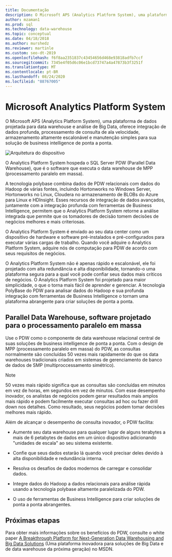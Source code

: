 ```yaml
---
title: Documentação
description: O Microsoft APS (Analytics Platform System), uma plataforma de dados projetada para data warehouse e análise de Big Data, oferece integração de dados profunda, processamento de consulta de ala velocidade, armazenamento altamente escalonável e manutenção simples para sua solução de business intelligence de ponta a ponta.
author: mzaman1
ms.prod: sql
ms.technology: data-warehouse
ms.topic: conceptual
ms.date: 04/18/2018
ms.author: murshedz
ms.reviewer: martinle
ms.custom: seo-dt-2019
ms.openlocfilehash: f6f8aa2351837c43454656d468e93818adfb7ccf
ms.sourcegitcommit: 7345e4f05d6c06e1bcd73747a4a47873b3f3251f
ms.translationtype: MT
ms.contentlocale: pt-BR
ms.lasthandoff: 08/24/2020
ms.locfileid: "88767005"
---
```

# <a name="microsoft-analytics-platform-system"></a>Microsoft Analytics Platform System

O Microsoft APS (Analytics Platform System), uma plataforma de dados projetada para data warehouse e análise de Big Data, oferece integração de dados profunda, processamento de consulta de ala velocidade, armazenamento altamente escalonável e manutenção simples para sua solução de business intelligence de ponta a ponta.

![Arquitetura do dispositivo](media/architecture-high-level.png "arquitetura do dispositivo")

O Analytics Platform System hospeda o SQL Server PDW (Parallel Data Warehouse), que é o software que executa o data warehouse de MPP (processamento paralelo em massa).

A tecnologia polybase combina dados de PDW relacionais com dados do Hadoop de várias fontes, incluindo Hortonworks no Windows Server, Hortonworks no Linux, Cloudera no armazenamento de BLOBs do Azure para Linux e HDInsight. Esses recursos de integração de dados avançados, juntamente com a integração profunda com ferramentas de Business Intelligence, permitem que o Analytics Platform System retorne a análise integrada que permite que os tomadores de decisão tomem decisões de negócios melhores e mais criteriosas.

O Analytics Platform System é enviado ao seu data center como um dispositivo de hardware e software pré-instalados e pré-configurados para executar várias cargas de trabalho. Quando você adquire o Analytics Platform System, adquire nós de computação para PDW de acordo com seus requisitos de negócios.

O Analytics Platform System não é apenas rápido e escalonável, ele foi projetado com alta redundância e alta disponibilidade, tornando-o uma plataforma segura para a qual você pode confiar seus dados mais críticos de negócios. O Analytics Platform System foi projetado para maior simplicidade, o que o torna mais fácil de aprender e gerenciar. A tecnologia PolyBase do PDW para analisar dados do Hadoop e sua profunda integração com ferramentas de Business Intelligence o tornam uma plataforma abrangente para criar soluções de ponta a ponta.

## <a name="parallel-data-warehouse-software-designed-for-massively-parallel-processing"></a>Parallel Data Warehouse, software projetado para o processamento paralelo em massa

Use o PDW como o componente de data warehouse relacional central de suas soluções de business intelligence de ponta a ponta. Com o design de MPP (processamento paralelo em massa) do PDW, as consultas normalmente são concluídas 50 vezes mais rapidamente do que os data warehouses tradicionais criados em sistemas de gerenciamento de banco de dados de SMP (multiproccessamento simétrico).

> [!NOTE]
> 50 vezes mais rápido significa que as consultas são concluídas em minutos em vez de horas, em segundos em vez de minutos. Com esse desempenho inovador, os analistas de negócios podem gerar resultados mais amplos mais rápido e podem facilmente executar consultas ad hoc ou fazer drill down nos detalhes. Como resultado, seus negócios podem tomar decisões melhores mais rápido.

Além de alcançar o desempenho de consulta inovador, o PDW facilita:

- Aumente seu data warehouse para qualquer lugar de alguns terabytes a mais de 6 petabytes de dados em um único dispositivo adicionando "unidades de escala" ao seu sistema existente.

- Confie que seus dados estarão lá quando você precisar deles devido à alta disponibilidade e redundância interna.

- Resolva os desafios de dados modernos de carregar e consolidar dados.

- Integre dados do Hadoop a dados relacionais para análise rápida usando a tecnologia polybase altamente paralelizada do PDW.

- O uso de ferramentas de Business Intelligence para criar soluções de ponta a ponta abrangentes.

## <a name="next-steps"></a>Próximas etapas

Para obter mais informações sobre os benefícios do PDW, consulte o white paper [A Breakthrough Platform for Next-Generation Data Warehousing and Big Data Solutions](/previous-versions/sql/sql-server-2012/dn520808(v=msdn.10)) (Uma plataforma inovadora para soluções de Big Data e de data warehouse da próxima geração) no MSDN.